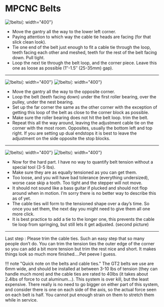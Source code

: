 # MPCNC Belts

![!belts](https://www.v1engineering.com/wp-content/uploads/2016/09/IMG_20160825_172016.jpg){: width="400"}

- Move the gantry all the way to the lower left corner.
- Paying attention to which way the cable tie heads are facing (for that slick clean look).
- Tie one end of the belt just enough to fit a cable tie through the loop, teeth facing each other and meshed, teeth for the rest of the belt facing down. Pull tight.
- Loop the next tie through the belt loop, and the corner piece. Leave this one as loose as possible (1″-1.5″ (25-35mm) gap).

---

![!belts](https://www.v1engineering.com/wp-content/uploads/2016/09/IMG_20160825_172124.jpg){: width="400"}
![!belts](https://www.v1engineering.com/wp-content/uploads/2016/09/IMG_20160825_172304.jpg){: width="400"}

- Move the gantry all the way to the opposite corner.
- Loop the belt (teeth facing down) under the first roller bearing, over the pulley, under the nest bearing.
- Set up the far corner the same as the other corner with the exception of getting this loop of the belt as close to the corner block as possible.
- Make sure the roller bearing does not hit the belt loop. trim the belt.
- Repeat this all the way around, leaving the adjustment cable tie on the corner with the most room.
Opposites, usually the bottom left and top right. If you are setting up dual endstops it is best to
leave the adjustment on the side opposite the stop blocks.

---

![!belts](https://www.v1engineering.com/wp-content/uploads/2017/07/IMG_20170712_091954.jpg){: width="400"}
![!belts](https://www.v1engineering.com/wp-content/uploads/2017/07/IMG_20170712_092018.jpg){: width="400"}

- Now for the hard part. I have no way to quantify belt tension without a special tool (3-5 lbs).
- Make sure they are as equally tensioned as you can get them.
- Too loose, and you will have bad tolerance (everything undersized), worse case skip a tooth. Too
tight and the stepper will not move.
- It should not sound like a bass guitar if plucked and should not flop around when in motion. I’m
sorry there is no better way to describe this as of yet.
- The cable ties will form to the tensioned shape over a day’s time. So once you set them, the next
    day you might need to give them all one more click.
- It is best practice to add a tie to the longer one, this prevents the cable tie loop from
springing, but still lets it get adjusted. (second picture)

---

Last step
:   Please trim the cable ties. Such an easy step that so many people don’t do. You can trim
the tension ties the outer edge of the corner so you can add a bit more tension but trim the
rest nice and short. It makes things look so much more finished….Pet peeve I guess.

!!! note "Quick note on the belts and cable ties."
    The GT2 belts we use are 6mm wide, and should be installed at between 3-10 lbs of tension (they
    can handle much more) and the cable ties are rated to 40lbs (it takes about 2.4lbs of force to cut aluminum…).
    This system is over kill, but the least expensive. There really is no need to go bigger on either
    part of this system, and consider there is one on each side of the axis, so the actual force seen on
    each belt is half. You cannot put enough strain on them to stretch them while in service.
